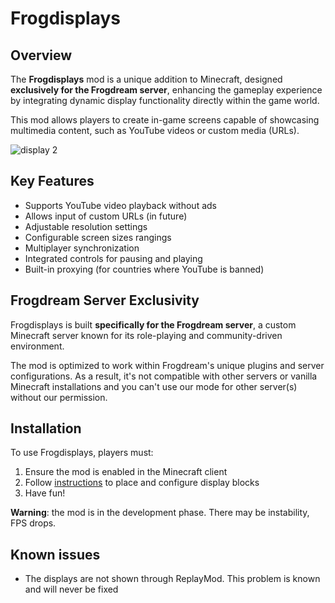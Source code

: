 # Frogdisplays

## Overview

The **Frogdisplays** mod is a unique addition to Minecraft, designed **exclusively for the Frogdream server**, enhancing the gameplay experience by integrating dynamic display functionality directly within the game world.

This mod allows players to create in-game screens capable of showcasing multimedia content, such as YouTube videos or custom media (URLs).

![display 2](https://cdn.modrinth.com/data/cached_images/2a8094d0422eef3d0b808b5c47f6e70fc6378fd1.jpeg)

## Key Features

- Supports YouTube video playback without ads
- Allows input of custom URLs (in future)
- Adjustable resolution settings
- Configurable screen sizes rangings
- Multiplayer synchronization
- Integrated controls for pausing and playing
- Built-in proxying (for countries where YouTube is banned)

## Frogdream Server Exclusivity

Frogdisplays is built **specifically for the Frogdream server**, a custom Minecraft server known for its role-playing and community-driven environment.

The mod is optimized to work within Frogdream's unique plugins and server configurations. As a result, it's not compatible with other servers or vanilla Minecraft installations and you can't use our mode for other server(s) without our permission.

## Installation

To use Frogdisplays, players must:

1. Ensure the mod is enabled in the Minecraft client
2. Follow [instructions]([https://frogdream.xyz/wiki](https://frogdream.xyz/wiki)) to place and configure display blocks
3. Have fun!

**Warning**: the mod is in the development phase. There may be instability, FPS drops.

## Known issues
- The displays are not shown through ReplayMod. This problem is known and will never be fixed
